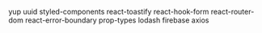yup uuid styled-components react-toastify react-hook-form react-router-dom react-error-boundary prop-types lodash firebase axios